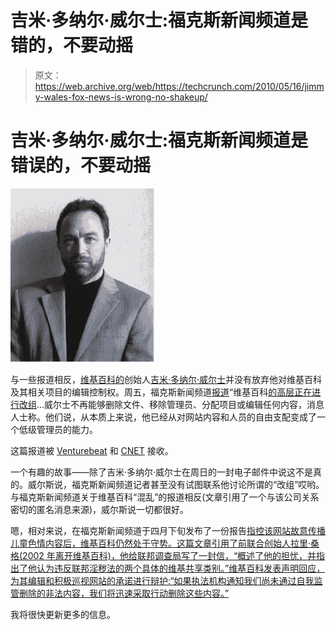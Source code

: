 # 吉米·多纳尔·威尔士:福克斯新闻频道是错的，不要动摇

> 原文：<https://web.archive.org/web/https://techcrunch.com/2010/05/16/jimmy-wales-fox-news-is-wrong-no-shakeup/>

# 吉米·多纳尔·威尔士:福克斯新闻频道是错误的，不要动摇

![](img/f8bf632da807bc62a866ae7588387d85.png)

与一些报道相反，[维基百科的](https://web.archive.org/web/20230221211257/http://www.wikipedia.org/)创始人[吉米·多纳尔·威尔士](https://web.archive.org/web/20230221211257/http://www.crunchbase.com/person/jimmy-wales)并没有放弃他对维基百科及其相关项目的编辑控制权。周五，福克斯新闻频道[报道](https://web.archive.org/web/20230221211257/http://www.foxnews.com/scitech/2010/05/14/exclusive-shake-wikipedia-porn-pressure/)“维基百科[的高层正在进行改组](https://web.archive.org/web/20230221211257/http://www.crunchbase.com/product/wikipedia)…威尔士不再能够删除文件、移除管理员、分配项目或编辑任何内容，消息人士称。他们说，从本质上来说，他已经从对网站内容和人员的自由支配变成了一个低级管理员的能力。

这篇报道被 [Venturebeat](https://web.archive.org/web/20230221211257/http://venturebeat.com/2010/05/16/wikipedia-founder-gives-up-control-of-site-over-fox-news-kiddie-porn-scandal/) 和 [CNET](https://web.archive.org/web/20230221211257/http://news.cnet.com/8301-1023_3-20005082-93.html) 接收。

一个有趣的故事——除了吉米·多纳尔·威尔士在周日的一封电子邮件中说这不是真的。威尔斯说，福克斯新闻频道记者甚至没有试图联系他讨论所谓的“改组”哎哟。与福克斯新闻频道关于维基百科“混乱”的报道相反(文章引用了一个与该公司关系密切的匿名消息来源)，威尔斯说一切都很好。

嗯，相对来说，在福克斯新闻频道于四月下旬发布了一份报告[指控该网站故意传播儿童色情内容后，维基百科仍然处于守势。这篇文章引用了前联合创始人拉里·桑格(2002 年离开维基百科)，他给联邦调查局写了一封信，“概述了他的担忧，并指出了他认为违反联邦淫秽法的两个具体的维基共享类别。”维基百科发表声明回应，为其编辑和积极巡视网站的承诺进行辩护:“如果执法机构通知我们尚未通过自我监管删除的非法内容，我们将迅速采取行动删除这些内容。”](https://web.archive.org/web/20230221211257/http://www.foxnews.com/scitech/2010/04/27/wikipedia-child-porn-larry-sanger-fbi/)

我将很快更新更多的信息。